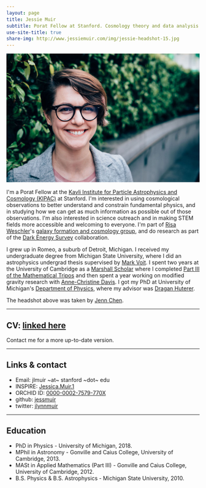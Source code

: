 ```yaml
---
layout: page
title: Jessie Muir 
subtitle: Porat Fellow at Stanford. Cosmology theory and data analysis to learn about fundamental physics. 
use-site-title: true
share-img: http://www.jessiemuir.com/img/jessie-headshot-15.jpg
---
```

![](/img/jessie-headshot-15.jpg "Portrait of Jessie smiling in front of some bushes, taken by Jenn Chen")

I'm a Porat Fellow at the [Kavli Institute for Particle Astrophysics and Cosmology (KIPAC)](https://kipac.stanford.edu/) at Stanford. I'm interested in using cosmological observations to better understand and constrain fundamental physics, and in studying how we can get as much information as possible out of those observations. I'm also interested in science outreach and in making STEM fields more accessible and welcoming to everyone.  I'm part of [Risa Weschler](https://www.risawechsler.com/)'s [galaxy formation and cosmology group](https://www.risawechsler.com/gfc-group.html), and do research as part of the [Dark Energy Survey](https://www.darkenergysurvey.org/) collaboration. 

I grew up in Romeo, a suburb of Detroit, Michigan.  I received my undergraduate degree from Michigan State University, where I did an astrophysics undergrad thesis supervised by [Mark Voit](https://web.pa.msu.edu/people/voit/Mark.html). I spent two years at the University of Cambridge as a [Marshall Scholar](http://www.marshallscholarship.org/) where I completed [Part III of the Mathematical Tripos](https://www.maths.cam.ac.uk/postgrad/part-iii/prospective.html) and then spent a year working on modified gravity research with [Anne-Christine Davis](cam.ac.uk/people/a.c.davis/).  I got my PhD at University of Michigan's [Department of Physics](https://lsa.umich.edu/physics), where my advisor was [Dragan Huterer](http://www-personal.umich.edu/~huterer/).

The headshot above was taken by [Jenn Chen](https://jennchen.com). 

---
## CV: [linked here](http://www.jessiemuir.com/Muir-CV-sept-2019.pdf)
Contact me for a more up-to-date version. 

---
## Links & contact

* Email: jlmuir ~at~ stanford ~dot~ edu
* INSPIRE: [Jessica.Muir.1](https://inspirehep.net/author/profile/Jessica.Muir.1)
* ORCHID ID: [0000-0002-7579-770X](http://orcid.org/0000-0002-7579-770X)
* github: [jessmuir](https://github.com/jessmuir)
* twitter: [jlynnmuir](https://twitter.com/jlynnmuir)


---
## Education

* PhD in Physics - University of Michigan, 2018.
* MPhil in Astronomy - Gonville and Caius College, University of Cambridge, 2013.
* MASt in Applied Mathematics (Part III) - Gonville and Caius College, University of Cambridge, 2012. 
* B.S. Physics & B.S. Astrophysics - Michigan State University, 2010.
